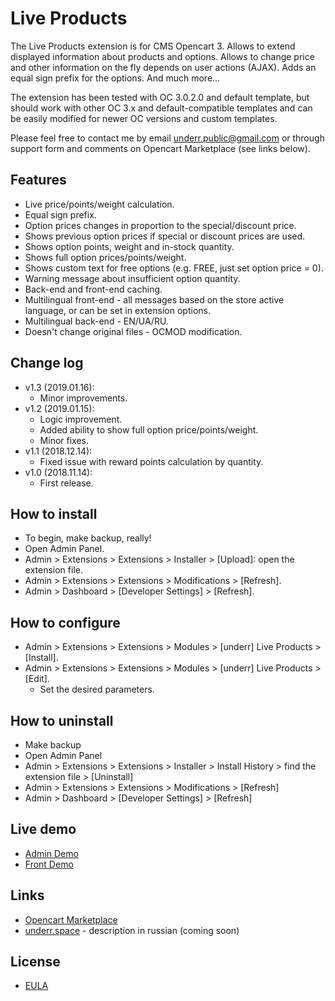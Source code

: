 # Live Products

The Live Products extension is for CMS Opencart 3. Allows to extend displayed information about products and options. Allows to change price and other information on the fly depends on user actions (AJAX). Adds an equal sign prefix for the  options. And much more...

The extension has been tested with OC 3.0.2.0 and default template, but should work with other OC 3.x and default-compatible templates and can be easily modified for newer OC versions and custom templates.

Please feel free to contact me by email <underr.public@gmail.com> or through support form and comments on Opencart Marketplace (see links below).

## Features
* Live price/points/weight calculation.
* Equal sign prefix.
* Option prices changes in proportion to the special/discount price.
* Shows previous option prices if special or discount prices are used.
* Shows option points, weight and in-stock quantity.
* Shows full option prices/points/weight.
* Shows custom text for free options (e.g. FREE, just set option price = 0).
* Warning message about insufficient option quantity.
* Back-end and front-end caching.
* Multilingual front-end - all messages based on the store active language, or can be set in extension options.
* Multilingual back-end - EN/UA/RU.
* Doesn't change original files - OCMOD modification.

## Change log
* v1.3 (2019.01.16):
    * Minor improvements.
* v1.2 (2019.01.15):
    * Logic improvement.
    * Added ability to show full option price/points/weight.
    * Minor fixes.
* v1.1 (2018.12.14):
    * Fixed issue with reward points calculation by quantity.
* v1.0 (2018.11.14):
    * First release.

## How to install
* To begin, make backup, really!
* Open Admin Panel.
* Admin > Extensions > Extensions > Installer > [Upload]: open the extension file.
* Admin > Extensions > Extensions > Modifications > [Refresh].
* Admin > Dashboard > [Developer Settings] > [Refresh].

## How to configure
* Admin > Extensions > Extensions > Modules > [underr] Live Products > [Install].
* Admin > Extensions > Extensions > Modules > [underr] Live Products > [Edit].
    * Set the desired parameters.

## How to uninstall
* Make backup
* Open Admin Panel
* Admin > Extensions > Extensions > Installer > Install History > find the extension file > [Uninstall]
* Admin > Extensions > Extensions > Modifications > [Refresh]
* Admin > Dashboard > [Developer Settings] > [Refresh]

## Live demo
* [Admin Demo](http://plus.ocmod-space.dx.am/admin/index.php?route=extension/module/live_products)
* [Front Demo](http://plus.ocmod-space.dx.am/)

## Links
* [Opencart Marketplace](https://www.opencart.com/index.php?route=marketplace/extension/info&extension_id=35460)
* [underr.space](https://underr.space/notes/projects/project-013.html) - description in russian (coming soon)

## License
* [EULA](https://raw.githubusercontent.com/underr-ua/ocmod3-live-products/master/EULA.txt)
